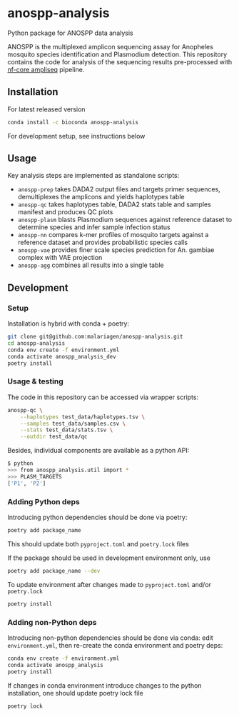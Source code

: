 # anospp-analysis

Python package for ANOSPP data analysis

ANOSPP is the multiplexed amplicon sequencing assay for Anopheles mosquito species identification and Plasmodium detection. This repository contains the code for analysis of the sequencing results pre-processed with [nf-core ampliseq](https://nf-co.re/ampliseq) pipeline.

## Installation

For latest released version

```bash
conda install -c bioconda anospp-analysis
```

For development setup, see instructions below

## Usage

Key analysis steps are implemented as standalone scripts:

- `anospp-prep` takes DADA2 output files and targets primer sequences, demultiplexes the amplicons and yields haplotypes table
- `anospp-qc` takes haplotypes table, DADA2 stats table and samples manifest and produces QC plots
- `anospp-plasm` blasts Plasmodium sequences against reference dataset to determine species and infer sample infection status
- `anospp-nn` compares k-mer profiles of mosquito targets against a reference dataset and provides probabilistic species calls
- `anospp-vae` provides finer scale species prediction for An. gambiae complex with VAE projection
- `anospp-agg` combines all results into a single table

## Development

### Setup

Installation is hybrid with conda + poetry:

```bash
git clone git@github.com:malariagen/anospp-analysis.git
cd anospp-analysis
conda env create -f environment.yml
conda activate anospp_analysis_dev
poetry install
```

### Usage & testing

The code in this repository can be accessed via wrapper scripts:

```bash
anospp-qc \
    --haplotypes test_data/haplotypes.tsv \
    --samples test_data/samples.csv \
    --stats test_data/stats.tsv \
    --outdir test_data/qc
```

Besides, individual components are available as a python API:

```bash
$ python
>>> from anospp_analysis.util import *
>>> PLASM_TARGETS
['P1', 'P2']
```


### Adding Python deps

Introducing python dependencies should be done via poetry:

```bash
poetry add package_name
```

This should update both `pyproject.toml` and `poetry.lock` files

If the package should be used in development environment only, use

```bash
poetry add package_name --dev
```

To update environment after changes made to `pyproject.toml` and/or `poetry.lock`

```bash
poetry install
```

### Adding non-Python deps

Introducing non-python dependencies should be done via conda: edit `environment.yml`,
then re-create the conda environment and poetry deps:

```bash
conda env create -f environment.yml
conda activate anospp_analysis
poetry install
```

If changes in conda environment introduce changes to the python installation,
one should update poetry lock file

```bash
poetry lock
```
